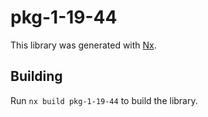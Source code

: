 # pkg-1-19-44

This library was generated with [Nx](https://nx.dev).

## Building

Run `nx build pkg-1-19-44` to build the library.
